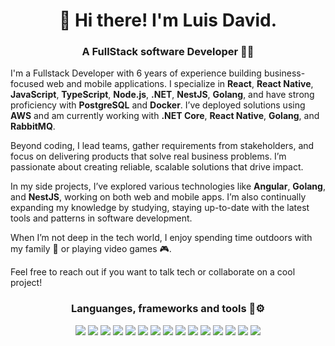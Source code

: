 <h1 align="center">👋 Hi there! I'm Luis David.</h1>
<h3 align="center">A FullStack software Developer 🧑‍💻</h3>

I'm a Fullstack Developer with 6 years of experience building business-focused web and mobile applications. I specialize in **React**, **React Native**, **JavaScript**, **TypeScript**, **Node.js**, **.NET**, **NestJS**, **Golang**, and have strong proficiency with **PostgreSQL** and **Docker**. I’ve deployed solutions using **AWS** and am currently working with **.NET Core**, **React Native**, **Golang**, and **RabbitMQ**.

Beyond coding, I lead teams, gather requirements from stakeholders, and focus on delivering products that solve real business problems. I’m passionate about creating reliable, scalable solutions that drive impact.

In my side projects, I’ve explored various technologies like **Angular**, **Golang**, and **NestJS**, working on both web and mobile apps. I’m also continually expanding my knowledge by studying, staying up-to-date with the latest tools and patterns in software development.

When I’m not deep in the tech world, I enjoy spending time outdoors with my family 🌳 or playing video games 🎮.

Feel free to reach out if you want to talk tech or collaborate on a cool project!
<!--
**luga97/luga97** is a ✨ _special_ ✨ repository because its `README.md` (this file) appears on your GitHub profile.

Here are some ideas to get you started:

- 🔭 I’m currently working on ...
- 🌱 I’m currently learning ...
- 👯 I’m looking to collaborate on ...
- 🤔 I’m looking for help with ...
- 💬 Ask me about ...
- 📫 How to reach me: ...
- 😄 Pronouns: ...
- ⚡ Fun fact: ...
-->

<h3 align="center">Languanges, frameworks and tools 🔨⚙️</h3>

<div align="center">
  <img src="https://img.shields.io/badge/.NET-512BD4?style=for-the-badge&logo=dotnet&logoColor=white" /> <img src="https://img.shields.io/badge/C%23-239120?style=for-the-badge&logo=csharp&logoColor=white" /> <img src="https://img.shields.io/badge/Go-00ADD8?style=for-the-badge&logo=go&logoColor=white" />       <img src="https://img.shields.io/badge/React-20232A?style=for-the-badge&logo=react&logoColor=61DAFB" /> <img src="https://img.shields.io/badge/React_Native-20232A?style=for-the-badge&logo=react&logoColor=61DAFB" /> <img src="https://img.shields.io/badge/TypeScript-007ACC?style=for-the-badge&logo=typescript&logoColor=white" /> <img src="https://img.shields.io/badge/Angular-DD0031?style=for-the-badge&logo=angular&logoColor=white" /> <img src="https://img.shields.io/badge/nestjs-E0234E?style=for-the-badge&logo=nestjs&logoColor=white" /> <img src="https://img.shields.io/badge/Amazon AWS-FF9900?style=for-the-badge&logo=amazonaws&logoColor=white" />  <img src="https://img.shields.io/badge/PostgreSQL-316192?style=for-the-badge&logo=postgresql&logoColor=white" /> <img src="https://img.shields.io/badge/Docker-2CA5E0?style=for-the-badge&logo=docker&logoColor=white"/> <img src="https://img.shields.io/badge/rabbitmq-%23FF6600.svg?&style=for-the-badge&logo=rabbitmq&logoColor=white"/> <img src="https://img.shields.io/badge/Tailwind_CSS-38B2AC?style=for-the-badge&logo=tailwind-css&logoColor=white" /> <img src="https://img.shields.io/badge/CSS3-1572B6?style=for-the-badge&logo=css3&logoColor=white" /> <img src="https://img.shields.io/badge/HTML5-E34F26?style=for-the-badge&logo=html5&logoColor=white" /> 
</div>
